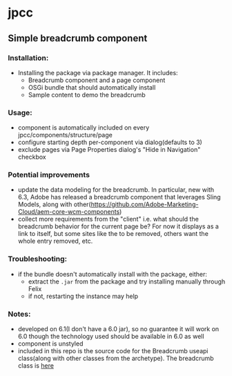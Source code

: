 # jpcc

## Simple breadcrumb component

### Installation:
* Installing the package via package manager. It includes:
  * Breadcrumb component and a page component
  * OSGi bundle that should automatically install
  * Sample content to demo the breadcrumb

### Usage:
* component is automatically included on every jpcc/components/structure/page 
* configure starting depth per-component via dialog(defaults to 3)
* exclude pages via Page Properties dialog's "Hide in Navigation" checkbox

### Potential improvements

* update the data modeling for the breadcrumb. In particular, new with 6.3, Adobe has released a breadcrumb component that leverages Sling Models, along with other(https://github.com/Adobe-Marketing-Cloud/aem-core-wcm-components)
* collect more requirements from the "client" i.e. what should the breadcrumb behavior for the current page be? For now it displays as a link to itself, but some sites like the <a> to be removed, others want the whole entry removed, etc. 
  
### Troubleshooting: 
* if the bundle doesn't automatically install with the package, either:
  * extract the `.jar` from the package and try installing manually through Felix
  * if not, restarting the instance may help

### Notes:
* developed on 6.1(I don't have a 6.0 jar), so no guarantee it will work on 6.0 though the technology used should be available in 6.0 as well
* component is unstyled
* included in this repo is the source code for the Breadcrumb useapi class(along with other classes from the archetype). The breadcrumb class is [here](https://github.com/mp2234/jpcc/blob/master/core/src/main/java/jpcc/core/use/BreadcrumbUse.java)
